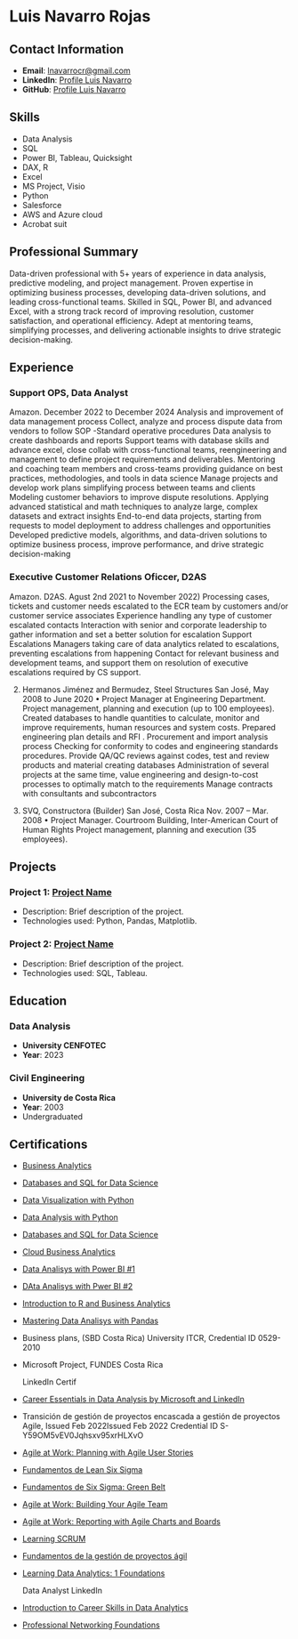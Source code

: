 # Luis Navarro Rojas

## Contact Information
- **Email**: lnavarrocr@gmail.com
- **LinkedIn**: [Profile Luis Navarro](https://www.linkedin.com/in/lnavcrc)
- **GitHub**: [Profile Luis Navarro](https://github.com/lnavcr)

## Skills
- Data Analysis
- SQL
- Power BI, Tableau, Quicksight
- DAX, R
- Excel
- MS Project, Visio
- Python
- Salesforce
- AWS and Azure cloud
- Acrobat suit

## Professional Summary
Data-driven professional with 5+ years of experience in data analysis, predictive modeling, and project 
management. Proven expertise in optimizing business processes, developing data-driven solutions, and 
leading cross-functional teams. Skilled in SQL, Power BI, and advanced Excel, with a strong track record 
of improving resolution, customer satisfaction, and operational efficiency. Adept at mentoring teams, 
simplifying processes, and delivering actionable insights to drive strategic decision-making.

## Experience
### Support OPS, Data Analyst
Amazon. December 2022 to December 2024 
Analysis and improvement of data management process 
Collect, analyze and process dispute data from vendors to follow SOP -Standard operative procedures 
Data analysis to create dashboards and reports 
Support teams with database skills and advance excel, close collab with cross-functional teams, 
reengineering 
and management to define project requirements and deliverables. 
Mentoring and coaching team members and cross-teams providing guidance on best practices, 
methodologies, and tools in data science 
Manage projects and develop work plans simplifying process between teams and clients 
Modeling customer behaviors to improve dispute resolutions. Applying advanced statistical and math 
techniques to analyze large, complex datasets and extract insights 
End-to-end data projects, starting from requests to model deployment to address challenges and 
opportunities 
Developed predictive models, algorithms, and data-driven solutions to optimize business process, 
improve performance, and drive strategic decision-making 
### Executive Customer Relations Oficcer, D2AS
Amazon. D2AS. Agust 2nd 2021 to November 2022)
Processing cases, tickets and customer needs escalated to the ECR team by customers and/or customer 
service associates 
Experience handling any type of customer escalated contacts 
Interaction with senior and corporate leadership to gather information and set a better solution for 
escalation 
Support Escalations Managers taking care of data analytics related to escalations, preventing escalations 
from happening 
Contact for relevant business and development teams, and support them on resolution of executive 
escalations required by CS support.


2. Hermanos Jiménez and Bermudez, Steel Structures San José, May 2008 to June 2020 
• Project Manager at Engineering Department. 
Project management, planning and execution (up to 100 employees). 
Created databases to handle quantities to calculate, monitor and improve requirements, human resources 
and system costs. 
Prepared engineering plan details and RFI . 
Procurement and import analysis process 
Checking for conformity to codes and engineering standards procedures. Provide QA/QC reviews against codes,
test and review products and material creating databases 
Administration of several projects at the same time, value engineering and design-to-cost processes to 
optimally match to the requirements 
Manage contracts with consultants and subcontractors 

4. SVQ, Constructora (Builder) San José, Costa Rica Nov. 2007 – Mar. 2008 
• Project Manager. 
Courtroom Building, Inter-American Court of Human Rights 
Project management, planning and execution (35 employees). 


## Projects
### Project 1: [Project Name](https://github.com/yourusername/project1)
- Description: Brief description of the project.
- Technologies used: Python, Pandas, Matplotlib.

### Project 2: [Project Name](https://github.com/yourusername/project2)
- Description: Brief description of the project.
- Technologies used: SQL, Tableau.

## Education
### Data Analysis
- **University CENFOTEC**
- **Year**: 2023

### Civil Engineering
- **University de Costa Rica**
- **Year**: 2003
- Undergraduated


## Certifications
- [Business Analytics](https://www.credly.com/badges/58490519-b918-49b6-8485-02dde84e18a9/public_url)
- [Databases and SQL for Data Science](https://www.credly.com/earner/earned/badge/1768afc4-1e0e-46f9-8d43-89fe10e44ee8)
- [Data Visualization with Python](https://www.credly.com/earner/earned/badge/9592f02b-a38e-4e93-aaa2-64d24a09c17b)
- [Data Analysis with Python](https://www.credly.com/earner/earned/badge/d09ba1c8-cdd4-48da-b753-d7dc1dd11ded)
- [Databases and SQL for Data Science](https://www.credly.com/badges/1768afc4-1e0e-46f9-8d43-89fe10e44ee8/public_url)
- [Cloud Business Analytics](https://www.credly.com/badges/eedff3af-7252-4ab4-9886-ff2862c31cb7/public_url)
- [Data Analisys with Power BI #1](https://www.credly.com/badges/04812387-7f2b-4b2b-bca8-129d927e3431/public_url)
- [DAta Analisys with Pwer BI #2](https://www.credly.com/badges/8f643ac2-bd2c-4719-b43e-de9444ecce74/public_url)
- [Introduction to R and Business Analytics](https://www.credly.com/badges/fd4c1e12-77cf-4595-8ec9-c446c897f4a9/public_url)
- [Mastering Data Analisys with Pandas](https://coursera.org/verify/F4K87QA4DCQQ)

- Business plans, (SBD Costa Rica) University ITCR, Credential ID 0529-2010
- Microsoft Project, FUNDES Costa Rica

  LinkedIn Certif
- [Career Essentials in Data Analysis by Microsoft and LinkedIn](https://www.linkedin.com/learning/certificates/cd44de67edbbd13dd6868e13fb5650b11bf88322d94f30e91ce0a660a4e013ae?trk=share_certificate)
- Transición de gestión de proyectos encascada a gestión de proyectos Agile,  Issued Feb 2022Issued Feb 2022 Credential ID S-Y59OM5vEV0Jqhsxv95xrHLXvO
- [Agile at Work: Planning with Agile User Stories](https://www.linkedin.com/learning/certificates/7d024148d511bbb827f888defc5e9aa8de76b23d6689840e838549aa1d457d1d?trk=backfilled_certificate)
- [Fundamentos de Lean Six Sigma](https://www.linkedin.com/learning/certificates/1459eb1cdae5f20b28041dc07637509c3b02601ca8a6195f76886f5dc8118042?trk=backfilled_certificate)
- [Fundamentos de Six Sigma: Green Belt](https://www.linkedin.com/learning/certificates/4471688cc5101931f9acfb89de1f13ffa0f9dfc362836f532991b941edfb3c48?trk=backfilled_certificate)
- [Agile at Work: Building Your Agile Team](https://www.linkedin.com/learning/certificates/c04f23fe00b0d162d86c6f9027f47c618c1897bc4bbc0d93cbc98b788916101c?trk=backfilled_certificate)
- [Agile at Work: Reporting with Agile Charts and Boards](https://www.linkedin.com/learning/certificates/27281ce4fb50e01b999a80d7d60103bbf7c6cee96f7174dfacafcb3a9fc60dd7?trk=backfilled_certificate)
- [Learning SCRUM](https://www.linkedin.com/learning/certificates/f48c52dddf8ba0e9dee52567ca48a9652d808c6c968845cd928abe7c9764c962?trk=backfilled_certificate)
- [Fundamentos de la gestión de proyectos ágil](https://www.linkedin.com/learning/certificates/86a7ec2b33ad42d1acc1c5768ce5bcd2131fcfe693e254c0c79f5e9bb018eb55?trk=backfilled_certificate)
- [Learning Data Analytics: 1 Foundations](https://www.linkedin.com/learning/certificates/0b659806efe584b6ec3f41159670009899eb22126b0746e5916cd410b20e28b8?trk=share_certificate)

  Data Analyst LinkedIn
- [Introduction to Career Skills in Data Analytics](https://www.linkedin.com/learning/certificates/50ec95d37a592ebde522ee71e02bd8ad8ec05310367fd9bd41fbf8404471e6a1?trk=share_certificate)
- [Professional Networking Foundations](https://www.linkedin.com/learning/certificates/58efdc95b9038d6bc79768d699378d1bf8c7081fb0276d04b272896977637bde?trk=share_certificate)
